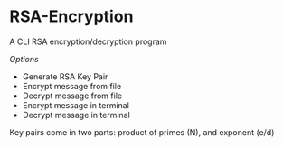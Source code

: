 # RSA-Encryption
A CLI RSA encryption/decryption program

*Options*
- Generate RSA Key Pair
- Encrypt message from file
- Decrypt message from file
- Encrypt message in terminal
- Decrypt message in terminal

Key pairs come in two parts: product of primes (N), and exponent (e/d)
